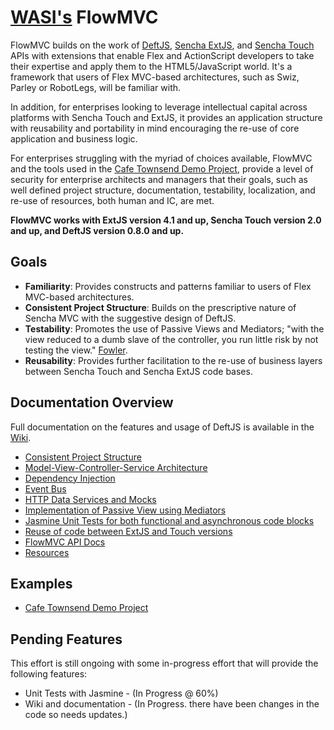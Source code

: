 # [WASI's](http://www.webappsolution.com) FlowMVC

FlowMVC builds on the work of [DeftJS](https://github.com/deftjs/), [Sencha ExtJS](http://www.sencha.com/products/extjs), and [Sencha Touch](http://www.sencha.com/products/touch) APIs with extensions that enable Flex and
ActionScript developers to take their expertise and apply them to the HTML5/JavaScript world. It's a framework that
users of Flex MVC-based architectures, such as Swiz, Parley or RobotLegs, will be familiar with.

In addition, for enterprises looking to leverage intellectual capital across platforms with Sencha Touch and ExtJS, it
provides an application structure with reusability and portability in mind encouraging the re-use of core application and
business logic.

For enterprises struggling with the myriad of choices available, FlowMVC and the tools used in the [Cafe Townsend Demo Project](https://github.com/WebAppSolutionInc/sencha-cafe-townsend),
provide a level of security for enterprise architects and managers that their goals, such as well defined project
structure, documentation, testability, localization, and re-use of resources, both human and IC, are met.

**FlowMVC works with ExtJS version 4.1 and up, Sencha Touch version 2.0 and up, and DeftJS version 0.8.0 and up.**

## Goals

* **Familiarity**: Provides constructs and patterns familiar to users of Flex MVC-based architectures.
* **Consistent Project Structure**: Builds on the prescriptive nature of Sencha MVC with the suggestive design of DeftJS.
* **Testability**: Promotes the use of Passive Views and Mediators; "with the view reduced to a dumb slave of the controller, 
you run little risk by not testing the view." [Fowler](http://martinfowler.com/eaaDev/PassiveScreen.html).
* **Reusability**: Provides further facilitation to the re-use of business layers between Sencha Touch and Sencha ExtJS code bases.

## Documentation Overview

Full documentation on the features and usage of DeftJS is available in the [Wiki](https://github.com/WebAppSolutionInc/flow-mvc/wiki).

*  [Consistent Project Structure](https://github.com/WebAppSolutionInc/flow-mvc/wiki/Consistent-Project-Structure)
*  [Model-View-Controller-Service Architecture](https://github.com/WebAppSolutionInc/flow-mvc/wiki/MVCS-Architecture)
*  [Dependency Injection](https://github.com/WebAppSolutionInc/flow-mvc/wiki/Dependency-Injection)
*  [Event Bus](https://github.com/WebAppSolutionInc/flow-mvc/wiki/Event-Bus)
*  [HTTP Data Services and Mocks](https://github.com/WebAppSolutionInc/flow-mvc/wiki/Data-Services-And-Mocks)
*  [Implementation of Passive View using Mediators](https://github.com/WebAppSolutionInc/flow-mvc/wiki/Passive-View-And-Mediators)
*  [Jasmine Unit Tests for both functional and asynchronous code blocks](https://github.com/WebAppSolutionInc/flow-mvc/wiki/Running-Unit-Tests)
*  [Reuse of code between ExtJS and Touch versions](https://github.com/WebAppSolutionInc/flow-mvc/wiki/Reusing-Sencha-Code)
*  [FlowMVC API Docs](http://www.webappsolution.com)
*  [Resources](https://github.com/WebAppSolutionInc/flow-mvc/wiki/Resources)

## Examples

* [Cafe Townsend Demo Project](https://github.com/WebAppSolutionInc/sencha-cafe-townsend)

## Pending Features

This effort is still ongoing with some in-progress effort that will provide the following features:

*  Unit Tests with Jasmine - (In Progress @ 60%)
*  Wiki and documentation - (In Progress. there have been changes in the code so needs updates.)
